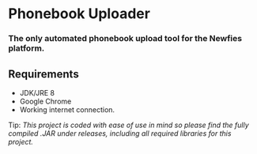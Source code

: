 # Phonebook Uploader
### The only automated phonebook upload tool for the Newfies platform.

## Requirements
* JDK/JRE 8
* Google Chrome
* Working internet connection. 

Tip: *This project is coded with ease of use in mind so please find the fully compiled .JAR under releases, including all required libraries for this project.*

